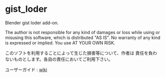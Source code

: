 # gist_loder

Blender gist loder add-on.

The author is not responsible for any kind of damages or loss
while using or misusing this software, which is distributed
"AS IS". No warranty of any kind is expressed or implied.
You use AT YOUR OWN RISK.

このソフトを利用することによって生じた損害等について、作者は
責任を負わないものとします。各自の責任においてご利用下さい。

ユーザーガイド : [wiki](https://github.com/TakosukeGH/gist_loder/wiki/ユーザーガイド)